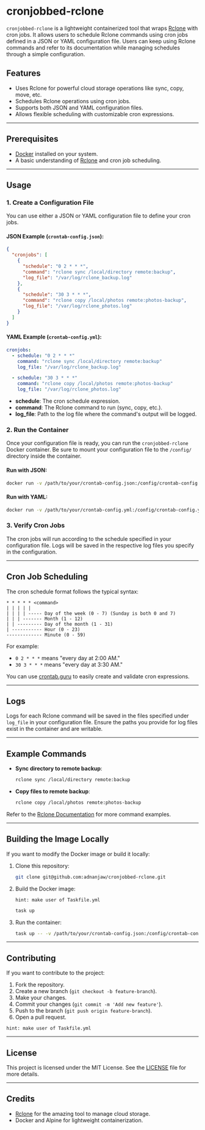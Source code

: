 
# cronjobbed-rclone

`cronjobbed-rclone` is a lightweight containerized tool that wraps [Rclone](https://rclone.org/) with cron jobs. It allows users to schedule Rclone commands using cron jobs defined in a JSON or YAML configuration file. Users can keep using Rclone commands and refer to its documentation while managing schedules through a simple configuration.

## Features
- Uses Rclone for powerful cloud storage operations like sync, copy, move, etc.
- Schedules Rclone operations using cron jobs.
- Supports both JSON and YAML configuration files.
- Allows flexible scheduling with customizable cron expressions.

---

## Prerequisites
- [Docker](https://docs.docker.com/get-docker/) installed on your system.
- A basic understanding of [Rclone](https://rclone.org/) and cron job scheduling.

---

## Usage

### 1. Create a Configuration File
You can use either a JSON or YAML configuration file to define your cron jobs.

#### JSON Example (`crontab-config.json`):
```json
{
  "cronjobs": [
    {
      "schedule": "0 2 * * *",
      "command": "rclone sync /local/directory remote:backup",
      "log_file": "/var/log/rclone_backup.log"
    },
    {
      "schedule": "30 3 * * *",
      "command": "rclone copy /local/photos remote:photos-backup",
      "log_file": "/var/log/rclone_photos.log"
    }
  ]
}
```

#### YAML Example (`crontab-config.yml`):
```yaml
cronjobs:
  - schedule: "0 2 * * *"
    command: "rclone sync /local/directory remote:backup"
    log_file: "/var/log/rclone_backup.log"

  - schedule: "30 3 * * *"
    command: "rclone copy /local/photos remote:photos-backup"
    log_file: "/var/log/rclone_photos.log"
```

- **schedule**: The cron schedule expression.
- **command**: The Rclone command to run (sync, copy, etc.).
- **log_file**: Path to the log file where the command's output will be logged.

### 2. Run the Container
Once your configuration file is ready, you can run the `cronjobbed-rclone` Docker container. Be sure to mount your configuration file to the `/config/` directory inside the container.

#### Run with JSON:
```bash
docker run -v /path/to/your/crontab-config.json:/config/crontab-config.json cronjobbed-rclone
```

#### Run with YAML:
```bash
docker run -v /path/to/your/crontab-config.yml:/config/crontab-config.yml cronjobbed-rclone
```

### 3. Verify Cron Jobs
The cron jobs will run according to the schedule specified in your configuration file. Logs will be saved in the respective log files you specify in the configuration.

---

## Cron Job Scheduling

The cron schedule format follows the typical syntax:

```
* * * * * <command>
| | | | |
| | | | ----- Day of the week (0 - 7) (Sunday is both 0 and 7)
| | | ------- Month (1 - 12)
| | --------- Day of the month (1 - 31)
| ----------- Hour (0 - 23)
------------- Minute (0 - 59)
```

For example:
- `0 2 * * *` means "every day at 2:00 AM."
- `30 3 * * *` means "every day at 3:30 AM."

You can use [crontab.guru](https://crontab.guru/) to easily create and validate cron expressions.

---

## Logs
Logs for each Rclone command will be saved in the files specified under `log_file` in your configuration file. Ensure the paths you provide for log files exist in the container and are writable.

---

## Example Commands

- **Sync directory to remote backup**:
  ```bash
  rclone sync /local/directory remote:backup
  ```

- **Copy files to remote backup**:
  ```bash
  rclone copy /local/photos remote:photos-backup
  ```

Refer to the [Rclone Documentation](https://rclone.org/docs/) for more command examples.

---

## Building the Image Locally

If you want to modify the Docker image or build it locally:

1. Clone this repository:
   ```bash
   git clone git@github.com:adnanjaw/cronjobbed-rclone.git
   ```

2. Build the Docker image:
    ```text
    hint: make user of Taskfile.yml
    ```
    ```bash
    task up
    ```

3. Run the container:
   ```bash
   task up -- -v /path/to/your/crontab-config.json:/config/crontab-config.json
   ```
---

## Contributing

If you want to contribute to the project:

1. Fork the repository.
2. Create a new branch (`git checkout -b feature-branch`).
3. Make your changes.
4. Commit your changes (`git commit -m 'Add new feature'`).
5. Push to the branch (`git push origin feature-branch`).
6. Open a pull request.

```text
hint: make user of Taskfile.yml
```
---

## License

This project is licensed under the MIT License. See the [LICENSE](LICENSE) file for more details.

---

## Credits

- [Rclone](https://rclone.org/) for the amazing tool to manage cloud storage.
- Docker and Alpine for lightweight containerization.